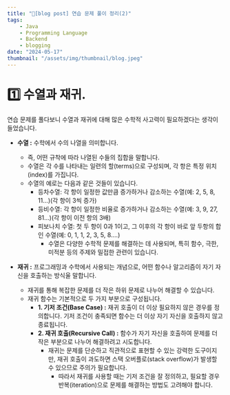 ```yaml
---
title: "📝[blog post] 연습 문제 풀이 정리(2)"
tags:
    - Java
    - Programming Language
    - Backend
    - blogging
date: "2024-05-17"
thumbnail: "/assets/img/thumbnail/blog.jpeg"
---
```


# 1️⃣ 수열과 재귀.

연습 문제를 풀다보니 수열과 재귀에 대해 많은 수학적 사고력이 필요하겠다는 생각이 들었습니다.

- **수열 :** 수학에서 수의 나열을 의미합니다.
    - 즉, 어떤 규착에 따라 나열된 수들의 집합을 말합니다.
    - 수열은 각 수를 나타내는 일련의 할(terms)으로 구성되며, 각 항은 특정 위치(index)를 가집니다.
    - 수열의 예로는 다음과 같은 것들이 있습니다.
        - 등차수열: 각 항이 일정한 값만큼 증가하거나 감소하는 수열(예: 2, 5, 8, 11...)(각 항이 3씩 증가)
        - 등비수열: 각 항이 일정한 비율로 증가하거나 감소하는 수열(예: 3, 9, 27, 81...)(각 항이 이전 항의 3배)
        - 피보나치 수열: 첫 두 항이 0과 1이고, 그 이후의 각 항이 바로 앞 두항의 합인 수열(예: 0, 1, 1, 2, 3, 5, 8....)
            - 수열은 다양한 수학적 문제를 해결하는 데 사용되며, 특히 함수, 극한, 미적분 등의 주제와 밀접한 관련이 있습니다.

- **재귀 :** 프로그래밍과 수학에서 사용되는 개념으로, 어떤 함수나 알고리즘이 자기 자신을 호출하는 방식울 말합니다.
    - 재귀를 통해 복잡한 문제를 더 작은 하위 문제로 나누어 해결할 수 있습니다.
    - 재귀 함수는 기본적으로 두 가지 부분으로 구성됩니다.
        - **1. 기저 조건(Base Case) :** 재귀 호출이 더 이상 필요하지 않은 경우를 정의합니다. 기저 조건이 충족되면 함수는 더 이상 자기 자신을 호출하지 않고 종료됩니다.
        - **2. 재귀 호출(Recursive Call) :** 함수가 자기 자신을 호출하여 문제를 더 작은 부분으로 나누어 해결하려고 시도합니다.
            - 재귀는 문제를 단순하고 직관적으로 표현할 수 있는 강력한 도구이지만, 재귀 호출이 과도하면 스택 오버플로(stack overflow)가 발생할 수 있으므로 주의가 필요합니다.
                - 따라서 재귀를 사용할 때는 기저 조건을 잘 정의하고, 필요할 경우 반복(iteration)으로 문제를 해결하는 방법도 고려해야 합니다.
